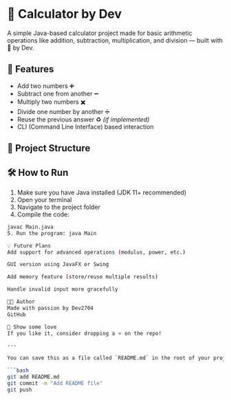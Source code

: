 # 🧮 Calculator by Dev

A simple Java-based calculator project made for basic arithmetic operations like addition, subtraction, multiplication, and division — built with 💙 by Dev.

## 🚀 Features

- Add two numbers ➕  
- Subtract one from another ➖  
- Multiply two numbers ✖️  
- Divide one number by another ➗  
- Reuse the previous answer ♻️ *(if implemented)*  
- CLI (Command Line Interface) based interaction

## 📁 Project Structure


## 🛠️ How to Run

1. Make sure you have Java installed (JDK 11+ recommended)
2. Open your terminal
3. Navigate to the project folder
4. Compile the code:

```bash
javac Main.java
5. Run the program: java Main

💡 Future Plans
Add support for advanced operations (modulus, power, etc.)

GUI version using JavaFX or Swing

Add memory feature (store/reuse multiple results)

Handle invalid input more gracefully

👨‍💻 Author
Made with passion by Dev2704
GitHub

🫶 Show some love
If you like it, consider dropping a ⭐ on the repo!

---

You can save this as a file called `README.md` in the root of your project folder and then do:

```bash
git add README.md
git commit -m "Add README file"
git push

